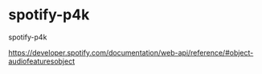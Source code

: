 # spotify-p4k
spotify-p4k


https://developer.spotify.com/documentation/web-api/reference/#object-audiofeaturesobject